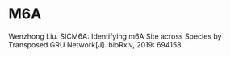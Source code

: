 # M6A 
Wenzhong Liu. SICM6A: Identifying m6A Site across Species by Transposed GRU Network[J]. bioRxiv, 2019: 694158.
 
